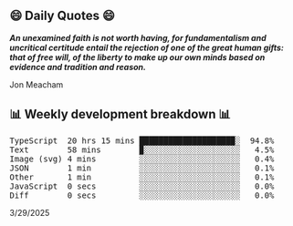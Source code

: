 ## 😄 Daily Quotes 😄

_**An unexamined faith is not worth having, for fundamentalism and uncritical certitude entail the rejection of one of the great human gifts: that of free will, of the liberty to make up our own minds based on evidence and tradition and reason.**_

Jon Meacham



## 📊 Weekly development breakdown 📊

<pre>TypeScript  20 hrs 15 mins ███████████████████▉░  94.8%
Text        58 mins        ▉░░░░░░░░░░░░░░░░░░░░   4.5%
Image (svg) 4 mins         ░░░░░░░░░░░░░░░░░░░░░   0.4%
JSON        1 min          ░░░░░░░░░░░░░░░░░░░░░   0.1%
Other       1 min          ░░░░░░░░░░░░░░░░░░░░░   0.1%
JavaScript  0 secs         ░░░░░░░░░░░░░░░░░░░░░   0.0%
Diff        0 secs         ░░░░░░░░░░░░░░░░░░░░░   0.0%</pre>

3/29/2025